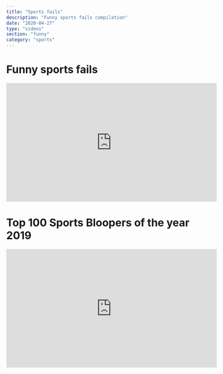 ```yaml
---
title: "Sports fails"
description: "Funny sports fails compilation"
date: "2020-04-27"
type: "videos"
section: "funny"
category: "sports"
---
```


# Funny sports fails

<iframe width="560" height="315" src="https://www.youtube.com/embed/7vAq222TNTs" frameborder="0" allowfullscreen></iframe>

# Top 100 Sports Bloopers of the year 2019

<iframe width="560" height="315" src="https://www.youtube.com/embed/GK28zT_mcP4" frameborder="0" allowfullscreen></iframe>

